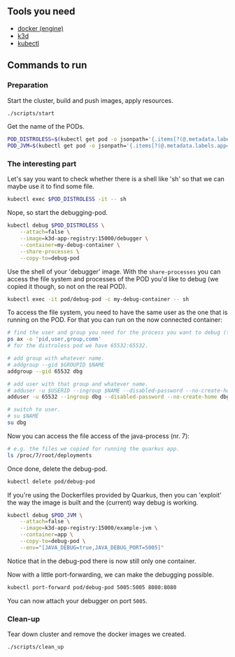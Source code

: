 ## Tools you need

- [docker (engine)](https://docs.docker.com/engine/install/)
- [k3d](https://k3d.io/#releases)
- [kubectl](https://kubernetes.io/docs/tasks/tools/#kubectl)

## Commands to run

### Preparation

Start the cluster, build and push images, apply resources.
```bash
./scripts/start
```

Get the name of the PODs.
```bash
POD_DISTROLESS=$(kubectl get pod -o jsonpath='{.items[?(@.metadata.labels.app=="distroless")].metadata.name}')
POD_JVM=$(kubectl get pod -o jsonpath='{.items[?(@.metadata.labels.app=="jvm")].metadata.name}')
```

### The interesting part

Let's say you want to check whether there is a shell like 'sh' so that we can
maybe use it to find some file.
```bash
kubectl exec $POD_DISTROLESS -it -- sh
```

Nope, so start the debugging-pod.
```bash
kubectl debug $POD_DISTROLESS \
    --attach=false \
    --image=k3d-app-registry:15000/debugger \
    --container=my-debug-container \
    --share-processes \
    --copy-to=debug-pod
```

Use the shell of your 'debugger' image.
With the `share-processes` you can access the file system and processes of
the POD you'd like to debug (we copied it though, so not on the real POD).
```bash
kubectl exec -it pod/debug-pod -c my-debug-container -- sh
```

To access the file system,
you need to have the same user as the one that is running on the POD.
For that you can run on the now connected container:
```bash
# find the user and group you need for the process you want to debug (the java one).
ps ax -o 'pid,user,group,comm'
# for the distroless pod we have 65532:65532.

# add group with whatever name.
# addgroup --gid $GROUPID $NAME
addgroup --gid 65532 dbg

# add user with that group and whatever name.
# adduser -u $USERID --ingroup $NAME --disabled-password --no-create-home $NAME
adduser -u 65532 --ingroup dbg --disabled-password --no-create-home dbg

# switch to user.
# su $NAME
su dbg
```

Now you can access the file access of the java-process (nr. 7):
```bash
# e.g. the files we copied for running the quarkus app.
ls /proc/7/root/deployments
```

Once done, delete the debug-pod.
```bash
kubectl delete pod/debug-pod
```

If you're using the Dockerfiles provided by Quarkus,
then you can 'exploit' the way the image is built and the (current) way debug is working.
```bash
kubectl debug $POD_JVM \
    --attach=false \
    --image=k3d-app-registry:15000/example-jvm \
    --container=app \
    --copy-to=debug-pod \
    --env="[JAVA_DEBUG=true,JAVA_DEBUG_PORT=5005]"
```
Notice that in the debug-pod there is now still only one container.

Now with a little port-forwarding, we can make the debugging possible.
```bash
kubectl port-forward pod/debug-pod 5005:5005 8080:8080
```
You can now attach your debugger on port `5005`.

### Clean-up

Tear down cluster and remove the docker images we created.
```bash
./scripts/clean_up
```

